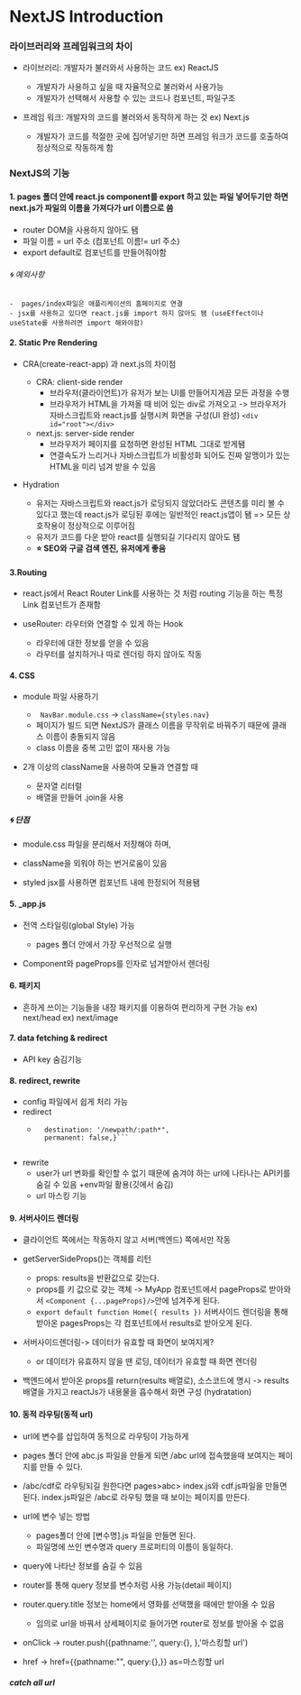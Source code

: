 # NextJS Introduction

### 라이브러리와 프레임워크의 차이
- 라이브러리: 개발자가 불러와서 사용하는 코드 ex) ReactJS
    - 개발자가 사용하고 싶을 때 자율적으로 불러와서 사용가능
    - 개발자가 선택해서 사용할 수 있는 코드나 컴포넌트, 파일구조

- 프레임 워크: 개발자의 코드를 불러와서 동작하게 하는 것 ex) Next.js
    - 개발자가 코드를 적절한 곳에 집어넣기만 하면 프레임 워크가 코드를 호출하여 정상적으로 작동하게 함

### NextJS의 기능
#### 1. pages 폴더 안에 react.js component를 export 하고 있는 파일 넣어두기만 하면 next.js가 파일의 이름을 가져다가 url 이름으로 씀
- router DOM을 사용하지 않아도 됌
- 파일 이름 = url 주소 (컴포넌트 이름!= url 주소)
- export default로 컴포넌트를 만들어줘야함
###### 🌀 예외사항
    -  pages/index파일은 애플리케이션의 홈페이지로 연결
    - jsx를 사용하고 있다면 react.js를 import 하지 않아도 됌 (useEffect이나 useState를 사용하려면 import 해와야함)

#### 2. Static Pre Rendering
- CRA(create-react-app) 과 next.js의 차이점
    - CRA: client-side render
        - 브라우저(클라이언트)가 유저가 보는 UI를 만들어지게끔 모든 과정을 수행
        - 브라우저가 HTML을 가져올 때 비어 있는 div로 가져오고 -> 브라우저가 자바스크립트와 react.js를 실행시켜 화면을 구성(UI 완성)
        `<div id="root"></div>`
    - next.js: server-side render   
        - 브라우저가 페이지를 요청하면 완성된 HTML 그대로 받게됌
        - 연결속도가 느리거나 자바스크립트가 비활성화 되어도 진짜 알맹이가 있는 HTML을 미리 넘겨 받을 수 있음

- Hydration
    - 유저는 자바스크립트와 react.js가 로딩되지 않았더라도 콘텐츠를 미리 볼 수 있다고 했는데 react.js가 로딩된 후에는 일반적인 react.js앱이 됌 => 모든 상호작용이 정상적으로 이루어짐
    - 유저가 코드를 다운 받아 react를 실행되길 기다리지 않아도 됌
    - <b>⭐️ SEO와 구글 검색 엔진, 유저에게 좋음</b>

#### 3.Routing
- react.js에서 React Router Link를 사용하는 것 처럼 routing 기능을 하는 특정 Link 컴포넌트가 존재함

- useRouter: 라우터와 연결할 수 있게 하는 Hook
    - 라우터에 대한 정보를 얻을 수 있음
    - 라우터를 설치하거나 따로 렌더링 하지 않아도 작동

#### 4. CSS 
- module 파일 사용하기
    - ` NavBar.module.css` -> `className={styles.nav}`
    - 페이지가 빌드 되면 NextJS가 클래스 이름을 무작위로 바꿔주기 때문에 클래스 이름이 충돌되지 않음
    - class 이름을 중복 고민 없이 재사용 가능

- 2개 이상의 className을 사용하여 모듈과 연결할 때
    - 문자열 리터럴
    - 배열을 만들어 .join을 사용

##### 🌀 단점
- module.css 파일을 분리해서 저장해야 하며,
- className을 외워야 하는 번거로움이 있음

- styled jsx를 사용하면 컴포넌트 내에 한정되어 적용됌

#### 5. _app.js
- 전역 스타일링(global Style) 가능
    - pages 폴더 안에서 가장 우선적으로 실행

- Component와 pageProps를 인자로 넘겨받아서 렌더링


#### 6. 패키지
- 흔하게 쓰이는 기능들을 내장 패키지를 이용하여 편리하게 구현 가능
ex) next/head
ex) next/image

#### 7. data fetching & redirect
- API key 숨김기능
    

#### 8. redirect, rewrite
- config 파일에서 쉽게 처리 가능
- redirect
    - ```{source: "/oldpath/:path*",
        destination: '/newpath/:path*",
        permanent: false,}```
    
- rewrite
    - user가 url 변화를 확인할 수 없기 때문에 숨겨야 하는 url에 나타나는 API키를 숨길 수 있음 +env파일 활용(깃에서 숨김)
    - url 마스킹 기능
    
#### 9. 서버사이드 렌더링
- 클라이언트 쪽에서는 작동하지 않고 서버(백엔드) 쪽에서만 작동

- getServerSideProps()는 객체를 리턴
    - props: results을 반환값으로 갖는다.
    - props를 키 값으로 갖는 객체 -> MyApp 컴포넌트에서 pageProps로 받아와서 `<Component {...pageProps}/>`안에 넘겨주게 된다. 
    - `export default function Home({ results })` 서버사이드 렌더링을 통해 받아온 pagesProps는 각 컴포넌트에서 results로 받아오게 된다.

- 서버사이드렌더링-> 데이터가 유효할 때 화면이 보여지게?
    - or 데이터가 유효하지 않을 땐 로딩, 데이터가 유효할 때 화면 렌더링

- 백엔드에서 받아온 props를 return(results 배열로), 소스코드에 명시 -> results배열을 가지고 reactJs가 내용물을 흡수해서 화면 구성 (hydratation)


#### 10. 동적 라우팅(동적 url)
- url에 변수를 삽입하여 동적으로 라우팅이 가능하게
- pages 폴더 안에 abc.js 파일을 만들게 되면 /abc url에 접속했을때 보여지는 페이지를 만들 수 있다.
- /abc/cdf로 라우팅되길 원한다면 pages>abc> index.js와 cdf.js파일을 만들면 된다. index.js파일은 /abc로 라우팅 했을 때 보이는 페이지를 만든다.

- url에 변수 넣는 방법
    - pages폴더 안에 [변수명].js 파일을 만들면 된다.
    - 파일명에 쓰인 변수명과 query 프로퍼티의 이름이 동일하다.

- query에 나타난 정보를 숨길 수 있음
- router를 통해 query 정보를 변수처럼 사용 가능(detail 페이지)
- router.query.title 정보는 home에서 영화를 선택했을 때에만 받아올 수 있음
    - 임의로 url을 바꿔서 상세페이지로 들어가면 router로 정보를 받아올 수 없음

- onClick -> router.push({pathname:'', query:{}, },'마스킹할 url')
- href -> href={{pathname:"", query:{},}} as=마스킹할 url

##### catch all url
    